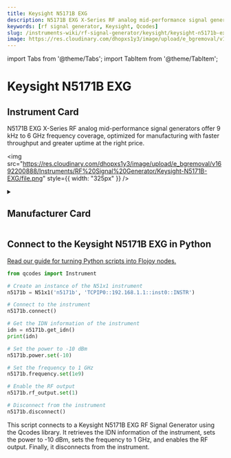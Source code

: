 ```yaml
---
title: Keysight N5171B EXG
description: N5171B EXG X-Series RF analog mid-performance signal generators offer 9 kHz to 6 GHz frequency coverage, optimized for manufacturing with faster throughput and greater uptime at the right price.
keywords: [rf signal generator, Keysight, Qcodes]
slug: /instruments-wiki/rf-signal-generator/keysight/keysight-n5171b-exg
image: https://res.cloudinary.com/dhopxs1y3/image/upload/e_bgremoval/v1692200888/Instruments/RF%20Signal%20Generator/Keysight-N5171B-EXG/file.png
---
```


import Tabs from '@theme/Tabs';
import TabItem from '@theme/TabItem';

# Keysight N5171B EXG

## Instrument Card

<div className="flex">

<div>

N5171B EXG X-Series RF analog mid-performance signal generators offer 9 kHz to 6 GHz frequency coverage, optimized for manufacturing with faster throughput and greater uptime at the right price.

</div>

<img src="https://res.cloudinary.com/dhopxs1y3/image/upload/e_bgremoval/v1692200888/Instruments/RF%20Signal%20Generator/Keysight-N5171B-EXG/file.png" style={{ width: "325px" }} />

</div>

<details>
<summary><h2>Manufacturer Card</h2></summary>

<img src="https://res.cloudinary.com/dhopxs1y3/image/upload/e_bgremoval/v1692125973/Instruments/Vendor%20Logos/Keysight.png" style={{ width: "100%", height: "150px",objectFit: "cover" }} />

Keysight Technologies, or Keysight, is an American company that manufactures electronics test and measurement equipment and software. <a href="https://www.keysight.com/us/en/home.html">Website</a>.

<ul>
  <li>Headquarters: USA</li>
  <li>Yearly Revenue (millions, USD): 5420.0</li>
</ul>
</details>

## Connect to the Keysight N5171B EXG in Python

[Read our guide for turning Python scripts into Flojoy nodes.](https://docs.flojoy.ai/custom-nodes/creating-custom-node/)


<Tabs>
<TabItem value="Qcodes" label="Qcodes">

```python
from qcodes import Instrument

# Create an instance of the N51x1 instrument
n5171b = N51x1('n5171b', 'TCPIP0::192.168.1.1::inst0::INSTR')

# Connect to the instrument
n5171b.connect()

# Get the IDN information of the instrument
idn = n5171b.get_idn()
print(idn)

# Set the power to -10 dBm
n5171b.power.set(-10)

# Set the frequency to 1 GHz
n5171b.frequency.set(1e9)

# Enable the RF output
n5171b.rf_output.set(1)

# Disconnect from the instrument
n5171b.disconnect()
```

This script connects to a Keysight N5171B EXG RF Signal Generator using the Qcodes library. It retrieves the IDN information of the instrument, sets the power to -10 dBm, sets the frequency to 1 GHz, and enables the RF output. Finally, it disconnects from the instrument.

</TabItem>
</Tabs>